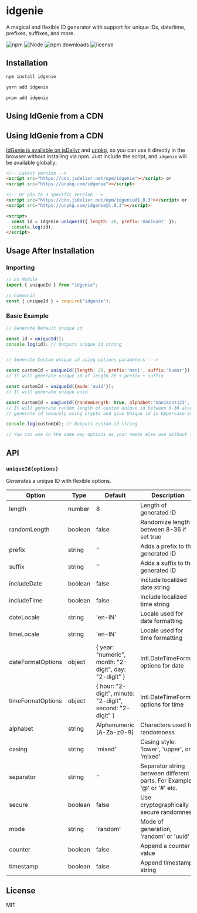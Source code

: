 # idgenie

A magical and flexible ID generator with support for unique IDs, date/time, prefixes, suffixes, and more.

![npm](https://img.shields.io/npm/v/idgenie)
![Node](https://img.shields.io/node/v/idgenie)
![npm downloads](https://img.shields.io/npm/dm/idgenie)
![license](https://img.shields.io/npm/l/idgenie)

## Installation

```bash
npm install idgenie
```
```bash
yarn add idgenie
```
```bash
pnpm add idgenie
```


## Using IdGenie from a CDN

## Using IdGenie from a CDN

[IdGenie is available on jsDelivr](https://www.jsdelivr.com/package/npm/idgenie) and [unpkg](https://unpkg.com/browse/idgenie/), so you can use it directly in the browser without installing via npm. Just include the script, and `idgenie` will be available globally:

```html
<!-- Latest version -->
<script src="https://cdn.jsdelivr.net/npm/idgenie"></script> or
<script src="https://unpkg.com/idgenie"></script>

<!-- Or pin to a specific version -->
<script src="https://cdn.jsdelivr.net/npm/idgenie@1.0.3"></script> or
<script src="https://unpkg.com/idgenie@1.0.3"></script>

<script>
  const id = idgenie.uniqueId({ length: 20, prefix:'manikant' });
  console.log(id);
</script>
```


## Usage After Installation

### Importing

```javascript
// ES Module
import { uniqueId } from "idgenie";

// CommonJS
const { uniqueId } = require("idgenie");
```

### Basic Example

```javascript
// Generate Default unique id

const id = uniqueId();
console.log(id); // Outputs unique id string


// Generate Custom unique id using options parameters --->

const customId = uniqueId({length: 20, prefix:'mani', suffix:'kumar'});
// It will generate unique id of length 20 + prefix + suffix

const customId = uniqueId({mode:'uuid'});
// It will generate unique uuid

const customId = unqiueId({randomLength: true, alphabet:'manikant123', includeDate: true, casing:'upper', secure: true, separator:'#'});
// It will generate random length of custom unique id between 8-36 also it'll take my 'manikant123' alphabet to generate id and include date, separator('#') where need and
// generate id securely using crypto and give Unique id in Uppercase as passed casing 'upper'

console.log(customId); // Outputs custom id string 

// You can use in the same way options as your needs else use without it for just id
```


## API

### `uniqueId(options)`

Generates a unique ID with flexible options.

| Option            | Type    | Default      | Description                                |
| ----------------- | ------- | ------------ | ------------------------------------------ |
| length            | number  | 8            | Length of generated ID                     |
| randomLength      | boolean | false        | Randomize length between 8-36 if set true  |
| prefix            | string  | ''           | Adds a prefix to the generated ID          |
| suffix            | string  | ''           | Adds a suffix to the generated ID          |
| includeDate       | boolean | false        | Include localized date string              |
| includeTime       | boolean | false        | Include localized time string              |
| dateLocale        | string  | 'en-IN'      | Locale used for date formatting            |
| timeLocale        | string  | 'en-IN'      | Locale used for time formatting            |
| dateFormatOptions | object  | { year: "numeric", month: "2-digit", day: "2-digit" }    | Intl.DateTimeFormat options for date       |
| timeFormatOptions | object  | { hour: "2-digit", minute: "2-digit", second: "2-digit" }    | Intl.DateTimeFormat options for time       |
| alphabet          | string  | Alphanumeric [A-Za-z0-9] | Characters used for randomness             |
| casing            | string  | 'mixed'      | Casing style: 'lower', 'upper', or 'mixed' |
| separator         | string  | ''           | Separator string between different parts. For Example '@' or '#' etc.   |
| secure            | boolean | false        | Use cryptographically secure randomness    |
| mode              | string  | 'random'     | Mode of generation, 'random' or 'uuid'     |
| counter           | boolean | false        | Append a counter value                     |
| timestamp         | boolean | false        | Append timestamp string                    |

## License

MIT
